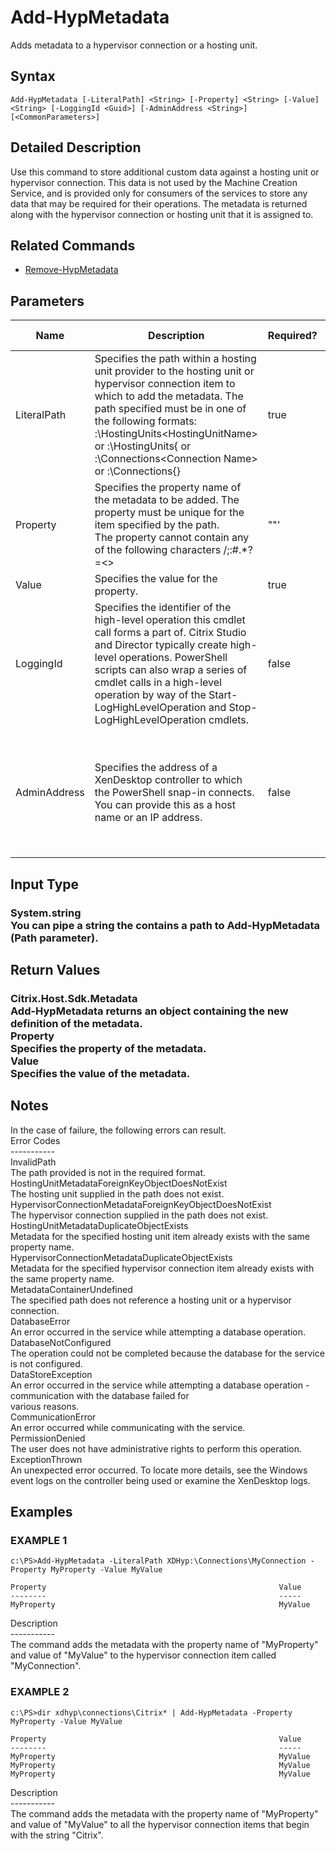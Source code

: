 ﻿# Add-HypMetadata

   Adds metadata to a hypervisor connection or a hosting unit.

## Syntax
```
Add-HypMetadata [-LiteralPath] <String> [-Property] <String> [-Value] <String> [-LoggingId <Guid>] [-AdminAddress <String>] [<CommonParameters>]
```

## Detailed Description
   Use this command to store additional custom data against a hosting unit or hypervisor connection.  This data is not used by the Machine Creation Service, and is provided only for consumers of the services to store any data that may be required for their operations.  The metadata is returned along with the hypervisor connection or hosting unit that it is assigned to.

## Related Commands
  * [Remove-HypMetadata](Remove-HypMetadata.html)
## Parameters

| Name   | Description | Required? | Pipeline Input | Default Value |
| --- | --- | --- | --- | --- |
| LiteralPath | Specifies the path within a hosting unit provider to the hosting unit or hypervisor connection item to which to add the metadata. The path specified must be in one of the following formats: <drive>:\HostingUnits\<HostingUnitName> or  <drive>:\HostingUnits\{<HostingUnit Uid> or  <drive>:\Connections\<Connection Name> or  <drive>:\Connections\{<Connection Uid>} | true | true (ByValue) |  |
| Property | Specifies the property name of the metadata to be added.  The property must be unique for the item specified by the path.<br>The property cannot contain any of the following characters \/;:#.*?=<>|[]()""' | true | false |  |
| Value | Specifies the value for the property. | true | false |  |
| LoggingId | Specifies the identifier of the high-level operation this cmdlet call forms a part of. Citrix Studio and Director typically create high-level operations. PowerShell scripts can also wrap a series of cmdlet calls in a high-level operation by way of the Start-LogHighLevelOperation and Stop-LogHighLevelOperation cmdlets. | false | false |  |
| AdminAddress | Specifies the address of a XenDesktop controller to which the PowerShell snap-in connects.  You can provide this as a host name or an IP address. | false | false | LocalHost. Once a value is provided by any cmdlet, this value becomes the default. |

## Input Type
### System.string<br>    You can pipe a string the contains a path to Add-HypMetadata (Path parameter).
   
## Return Values
### Citrix.Host.Sdk.Metadata<br>   Add-HypMetadata returns an object containing the new definition of the metadata.<br>    Property <string><br>        Specifies the property of the metadata.<br>    Value <string><br>        Specifies the value of the metadata.
   ## Notes
   In the case of failure, the following errors can result.<br>    Error Codes<br>    -----------<br>    InvalidPath<br>    The path provided is not in the required format.<br>    HostingUnitMetadataForeignKeyObjectDoesNotExist<br>    The hosting unit supplied in the path does not exist.<br>    HypervisorConnectionMetadataForeignKeyObjectDoesNotExist<br>    The hypervisor connection supplied in the path does not exist.<br>    HostingUnitMetadataDuplicateObjectExists<br>    Metadata for the specified hosting unit item already exists with the same property name.<br>    HypervisorConnectionMetadataDuplicateObjectExists<br>    Metadata for the specified hypervisor connection item already exists with the same property name.<br>    MetadataContainerUndefined<br>    The specified path does not reference a hosting unit or a hypervisor connection.<br>    DatabaseError<br>    An error occurred in the service while attempting a database operation.<br>    DatabaseNotConfigured<br>    The operation could not be completed because the database for the service is not configured.<br>    DataStoreException<br>    An error occurred in the service while attempting a database operation - communication with the database failed for<br>    various reasons.<br>    CommunicationError<br>    An error occurred while communicating with the service.<br>    PermissionDenied<br>    The user does not have administrative rights to perform this operation.<br>    ExceptionThrown<br>    An unexpected error occurred.  To locate more details, see the Windows event logs on the controller being used or examine the XenDesktop logs.
## Examples

### EXAMPLE 1
```
c:\PS>Add-HypMetadata -LiteralPath XDHyp:\Connections\MyConnection -Property MyProperty -Value MyValue

Property                                                    Value
--------                                                    -----
MyProperty                                                  MyValue
```
   Description<br>-----------<br>The command adds the metadata with the property name of "MyProperty" and value of "MyValue" to the hypervisor connection item called "MyConnection".
### EXAMPLE 2
```
c:\PS>dir xdhyp\connections\Citrix* | Add-HypMetadata -Property MyProperty -Value MyValue

Property                                                    Value
--------                                                    -----
MyProperty                                                  MyValue
MyProperty                                                  MyValue
MyProperty                                                  MyValue
```
   Description<br>-----------<br>The command adds the metadata with the property name of "MyProperty" and value of "MyValue" to all the hypervisor connection items that begin with the string "Citrix".
